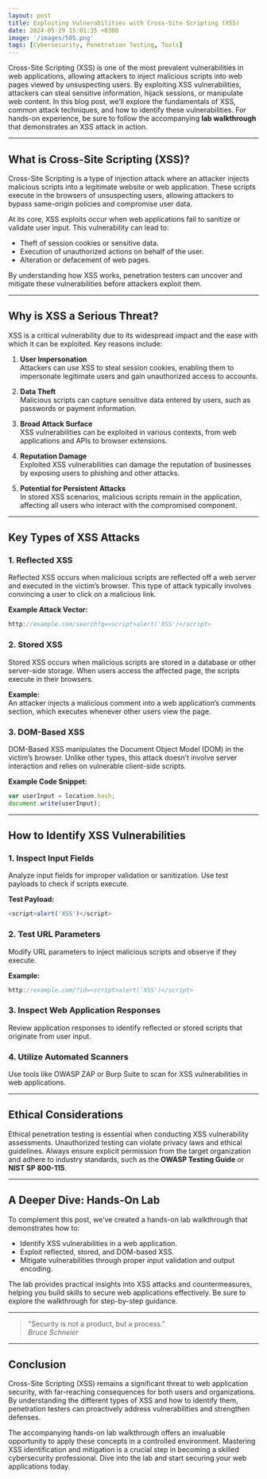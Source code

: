 ```yaml
---
layout: post
title: Exploiting Vulnerabilities with Cross-Site Scripting (XSS)
date: 2024-05-29 15:01:35 +0300
image: '/images/505.png'
tags: [Cybersecurity, Penetration Testing, Tools]
---
```


Cross-Site Scripting (XSS) is one of the most prevalent vulnerabilities in web applications, allowing attackers to inject malicious scripts into web pages viewed by unsuspecting users. By exploiting XSS vulnerabilities, attackers can steal sensitive information, hijack sessions, or manipulate web content. In this blog post, we’ll explore the fundamentals of XSS, common attack techniques, and how to identify these vulnerabilities. For hands-on experience, be sure to follow the accompanying **lab walkthrough** that demonstrates an XSS attack in action.

---

## What is Cross-Site Scripting (XSS)?

Cross-Site Scripting is a type of injection attack where an attacker injects malicious scripts into a legitimate website or web application. These scripts execute in the browsers of unsuspecting users, allowing attackers to bypass same-origin policies and compromise user data.

At its core, XSS exploits occur when web applications fail to sanitize or validate user input. This vulnerability can lead to:
- Theft of session cookies or sensitive data.  
- Execution of unauthorized actions on behalf of the user.  
- Alteration or defacement of web pages.  

By understanding how XSS works, penetration testers can uncover and mitigate these vulnerabilities before attackers exploit them.

---

## Why is XSS a Serious Threat?

XSS is a critical vulnerability due to its widespread impact and the ease with which it can be exploited. Key reasons include:

1. **User Impersonation**  
   Attackers can use XSS to steal session cookies, enabling them to impersonate legitimate users and gain unauthorized access to accounts.

2. **Data Theft**  
   Malicious scripts can capture sensitive data entered by users, such as passwords or payment information.

3. **Broad Attack Surface**  
   XSS vulnerabilities can be exploited in various contexts, from web applications and APIs to browser extensions.

4. **Reputation Damage**  
   Exploited XSS vulnerabilities can damage the reputation of businesses by exposing users to phishing and other attacks.

5. **Potential for Persistent Attacks**  
   In stored XSS scenarios, malicious scripts remain in the application, affecting all users who interact with the compromised component.

---

## Key Types of XSS Attacks

### 1. **Reflected XSS**
Reflected XSS occurs when malicious scripts are reflected off a web server and executed in the victim’s browser. This type of attack typically involves convincing a user to click on a malicious link.

**Example Attack Vector:**  
```javascript
http://example.com/search?q=<script>alert('XSS')</script>
```

### 2. **Stored XSS**
Stored XSS occurs when malicious scripts are stored in a database or other server-side storage. When users access the affected page, the scripts execute in their browsers.

**Example:**  
An attacker injects a malicious comment into a web application’s comments section, which executes whenever other users view the page.

### 3. **DOM-Based XSS**
DOM-Based XSS manipulates the Document Object Model (DOM) in the victim’s browser. Unlike other types, this attack doesn’t involve server interaction and relies on vulnerable client-side scripts.

**Example Code Snippet:**  
```javascript
var userInput = location.hash;
document.write(userInput);
```

---

## How to Identify XSS Vulnerabilities

### 1. **Inspect Input Fields**
Analyze input fields for improper validation or sanitization. Use test payloads to check if scripts execute.

**Test Payload:**  
```javascript
<script>alert('XSS')</script>
```

### 2. **Test URL Parameters**
Modify URL parameters to inject malicious scripts and observe if they execute.

**Example:**  
```javascript
http://example.com/?id=<script>alert('XSS')</script>
```

### 3. **Inspect Web Application Responses**
Review application responses to identify reflected or stored scripts that originate from user input.

### 4. **Utilize Automated Scanners**
Use tools like OWASP ZAP or Burp Suite to scan for XSS vulnerabilities in web applications.

---

## Ethical Considerations

Ethical penetration testing is essential when conducting XSS vulnerability assessments. Unauthorized testing can violate privacy laws and ethical guidelines. Always ensure explicit permission from the target organization and adhere to industry standards, such as the **OWASP Testing Guide** or **NIST SP 800-115**.

---

## A Deeper Dive: Hands-On Lab

To complement this post, we’ve created a hands-on lab walkthrough that demonstrates how to:
- Identify XSS vulnerabilities in a web application.
- Exploit reflected, stored, and DOM-based XSS.
- Mitigate vulnerabilities through proper input validation and output encoding.

The lab provides practical insights into XSS attacks and countermeasures, helping you build skills to secure web applications effectively. Be sure to explore the walkthrough for step-by-step guidance.

---

> "Security is not a product, but a process."  
> <cite>Bruce Schneier</cite>

---

## Conclusion

Cross-Site Scripting (XSS) remains a significant threat to web application security, with far-reaching consequences for both users and organizations. By understanding the different types of XSS and how to identify them, penetration testers can proactively address vulnerabilities and strengthen defenses.

The accompanying hands-on lab walkthrough offers an invaluable opportunity to apply these concepts in a controlled environment. Mastering XSS identification and mitigation is a crucial step in becoming a skilled cybersecurity professional. Dive into the lab and start securing your web applications today.
